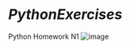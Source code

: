 # _PythonExercises_
Python Homework N1
![image](![image](https://user-images.githubusercontent.com/115501603/226164248-08533cce-c190-4783-9192-7a9af681be0f.png))
